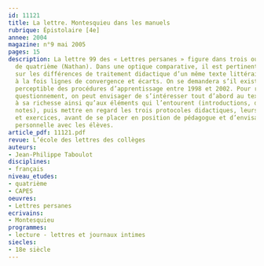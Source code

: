 ```yaml
---
id: 11121
title: La lettre. Montesquieu dans les manuels
rubrique: Épistolaire [4e]
annee: 2004
magazine: n°9 mai 2005
pages: 15
description: La lettre 99 des « Lettres persanes » figure dans trois ouvrages de français
  de quatrième (Nathan). Dans une optique comparative, il est pertinent de s’interroger
  sur les différences de traitement didactique d’un même texte littéraire, en dégageant
  à la fois lignes de convergence et écarts. On se demandera s’il existe une évolution
  perceptible des procédures d’apprentissage entre 1998 et 2002. Pour répondre à ce
  questionnement, on peut envisager de s’intéresser tout d’abord au texte lui-même,
  à sa richesse ainsi qu’aux éléments qui l’entourent (introductions, documents iconiques,
  notes), puis mettre en regard les trois protocoles didactiques, leurs activités
  et exercices, avant de se placer en position de pédagogue et d’envisager une exploitation
  personnelle avec les élèves.
article_pdf: 11121.pdf
revue: L’école des lettres des collèges
auteurs:
- Jean-Philippe Taboulot
disciplines:
- français
niveau_etudes:
- quatrième
- CAPES
oeuvres:
- Lettres persanes
ecrivains:
- Montesquieu
programmes:
- lecture - lettres et journaux intimes
siecles:
- 18e siècle
---
```

